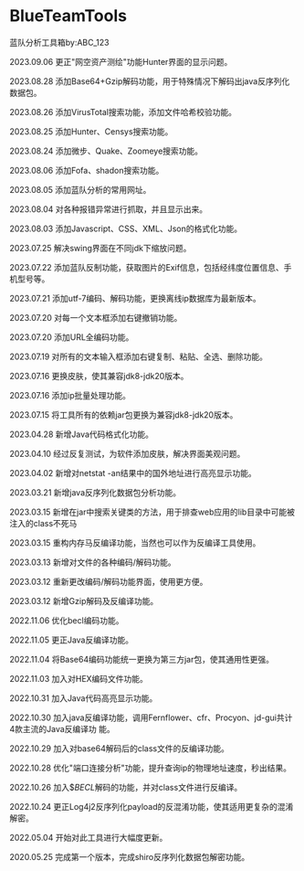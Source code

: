 # BlueTeamTools
蓝队分析工具箱by:ABC_123

2023.09.06 更正"网空资产测绘"功能Hunter界面的显示问题。

2023.08.28 添加Base64+Gzip解码功能，用于特殊情况下解码出java反序列化数据包。 

2023.08.26 添加VirusTotal搜索功能，添加文件哈希校验功能。

2023.08.25 添加Hunter、Censys搜索功能。

2023.08.24 添加微步、Quake、Zoomeye搜索功能。

2023.08.06 添加Fofa、shadon搜索功能。

2023.08.05 添加蓝队分析的常用网址。

2023.08.04 对各种报错异常进行抓取，并且显示出来。

2023.08.03 添加Javascript、CSS、XML、Json的格式化功能。

2023.07.25 解决swing界面在不同jdk下缩放问题。

2023.07.22 添加蓝队反制功能，获取图片的Exif信息，包括经纬度位置信息、手机型号等。

2023.07.21 添加utf-7编码、解码功能，更换离线ip数据库为最新版本。

2023.07.20 对每一个文本框添加右键撤销功能。

2023.07.20 添加URL全编码功能。

2023.07.19 对所有的文本输入框添加右键复制、粘贴、全选、删除功能。

2023.07.16 更换皮肤，使其兼容jdk8-jdk20版本。

2023.07.16 添加ip批量处理功能。


2023.07.15 将工具所有的依赖jar包更换为兼容jdk8-jdk20版本。

2023.04.28 新增Java代码格式化功能。

2023.04.10 经过反复测试，为软件添加皮肤，解决界面美观问题。

2023.04.02 新增对netstat -an结果中的国外地址进行高亮显示功能。

2023.03.21 新增java反序列化数据包分析功能。

2023.03.15 新增在jar中搜索关键类的方法，用于排查web应用的lib目录中可能被注入的class不死马

2023.03.15 重构内存马反编译功能，当然也可以作为反编译工具使用。

2023.03.13 新增对文件的各种编码/解码功能。

2023.03.12 重新更改编码/解码功能界面，使用更方便。

2023.03.12 新增Gzip解码及反编译功能。

2022.11.06 优化becl编码功能。

2022.11.05 更正Java反编译功能。

2022.11.04 将Base64编码功能统一更换为第三方jar包，使其通用性更强。

2022.11.03 加入对HEX编码文件功能。

2022.10.31 加入Java代码高亮显示功能。

2022.10.30 加入java反编译功能，调用Fernflower、cfr、Procyon、jd-gui共计4款主流的Java反编译功
能。

2022.10.29 加入对base64解码后的class文件的反编译功能。

2022.10.28 优化"端口连接分析"功能，提升查询ip的物理地址速度，秒出结果。

2022.10.26 加入$$BECL$解码的功能，并对class文件进行反编译。

2022.10.24 更正Log4j2反序列化payload的反混淆功能，使其适用更复杂的混淆解密。

2022.05.04 开始对此工具进行大幅度更新。

2020.05.25 完成第一个版本，完成shiro反序列化数据包解密功能。
